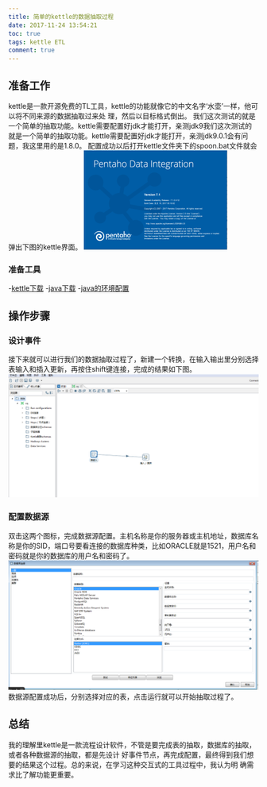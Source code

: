 ```yaml
---
title: 简单的kettle的数据抽取过程
date: 2017-11-24 13:54:21
toc: true
tags: kettle ETL
comment: true
---
```



## 准备工作
kettle是一款开源免费的TL工具，kettle的功能就像它的中文名字‘水壶’一样，他可以将不同来源的数据抽取过来处
理，然后以目标格式倒出。
我们这次测试的就是一个简单的抽取功能。kettle需要配置好jdk才能打开，亲测jdk9我们这次测试的就是一个简单的抽取功能。kettle需要配置好jdk才能打开，亲测jdk9.0.1会有问题，我这里用的是1.8.0。
配置成功以后打开kettle文件夹下的spoon.bat文件就会弹出下图的kettle界面。
![pic](https://raw.githubusercontent.com/XufengHan/hanxufeng.github.io/master/img/kettle.png)

### 准备工具
-[kettle下载](http://community.pentaho.com)
-[java下载](http://www.oracle.com/technetwork/java/javase/downloads/jdk8-downloads-2133151.html)
-[java的环境配置](https://jingyan.baidu.com/article/6dad5075d1dc40a123e36ea3.html)

## 操作步骤

### 设计事件
接下来就可以进行我们的数据抽取过程了，新建一个转换，在输入输出里分别选择表输入和插入更新，再按住shift键连接，完成的结果如下图。
![pic1](https://raw.githubusercontent.com/XufengHan/hanxufeng.github.io/master/img/cqsj.png)

### 配置数据源
双击这两个图标，完成数据源配置。主机名称是你的服务器或主机地址，数据库名称是你的SID，端口号要看连接的数据库种类，比如ORACLE就是1521，用户名和密码就是你的数据库的用户名和密码了。
![pic2](https://raw.githubusercontent.com/XufengHan/hanxufeng.github.io/master/img/fwqpz.png)
数据源配置成功后，分别选择对应的表，点击运行就可以开始抽取过程了。

## 总结
我的理解里kettle是一款流程设计软件，不管是要完成表的抽取，数据库的抽取，或者各种数据源的抽取，都是先设计
好事件节点，再完成配置，最终得到我们想要的结果这个过程。总的来说，在学习这种交互式的工具过程中，我认为明
确需求比了解功能更重要。


